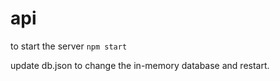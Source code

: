 # api

to start the server `npm start`

update db.json to change the in-memory database and restart.